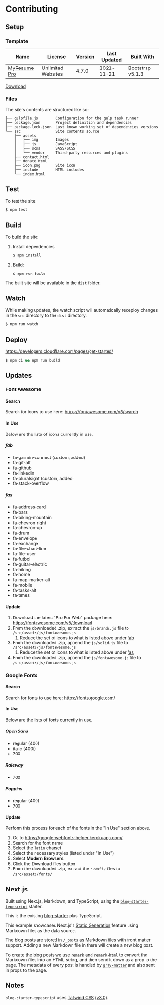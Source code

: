 # Contributing

## Setup

### Template

| Name         | License            | Version | Last Updated | Built With       |
| ------------ | ------------------ | ------- | ------------ | ---------------- |
| [MyResume Pro](https://bootstrapmade.com/free-html-bootstrap-template-my-resume/) | Unlimited Websites | 4.7.0   | 2021-11-21   | Bootstrap v5.1.3 |

[Download](https://bootstrapmade.com/members/)

### Files

The site's contents are structured like so:

```
├── gulpfile.js        Configuration for the gulp task runner
├── package.json       Project definition and dependencies
├── package-lock.json  Last known working set of dependencies versions
└── src                Site contents source
    ├── assets
    │   ├── img        Images
    │   ├── js         JavaScript
    │   ├── scss       SASS/SCSS
    │   └── vendor     Third-party resources and plugins
    ├── contact.html
    ├── donate.html
    ├── icon.png       Site icon
    ├── include        HTML includes
    └── index.html
```

## Test

To test the site:

```bash
$ npm test
```

## Build

To build the site:

1. Install dependencies:

   ```bash
   $ npm install
   ```

1. Build:

   ```bash
   $ npm run build
   ```

The built site will be available in the `dist` folder.

## Watch

While making updates, the watch script will automatically redeploy changes in the `src` directory to the `dist` directory.

```bash
$ npm run watch
```

## Deploy

https://developers.cloudflare.com/pages/get-started/

```bash
$ npm ci && npm run build
```

## Updates

### Font Awesome

#### Search

Search for icons to use here: https://fontawesome.com/v5/search

#### In Use

Below are the lists of icons currently in use.

##### fab

* fa-garmin-connect (custom, added)
* fa-git-alt
* fa-github
* fa-linkedin
* fa-pluralsight (custom, added)
* fa-stack-overflow

##### fas

* fa-address-card
* fa-bars
* fa-biking-mountain
* fa-chevron-right
* fa-chevron-up
* fa-drum
* fa-envelope
* fa-exchange
* fa-file-chart-line
* fa-file-user
* fa-futbol
* fa-guitar-electric
* fa-hiking
* fa-home
* fa-map-marker-alt
* fa-mobile
* fa-tasks-alt
* fa-times

#### Update

1. Download the latest "Pro For Web" package here: https://fontawesome.com/v5/download
1. From the downloaded .zip, extract the `js/brands.js` file to `/src/assets/js/fontawesome.js`
   1. Reduce the set of icons to what is listed above under [fab](#fab)
1. From the downloaded .zip, append the `js/solid.js` file to `/src/assets/js/fontawesome.js`
   1. Reduce the set of icons to what is listed above under [fas](#fas)
1. From the downloaded .zip, append the `js/fontawesome.js` file to `/src/assets/js/fontawesome.js`

### Google Fonts

#### Search

Search for fonts to use here: https://fonts.google.com/

#### In Use

Below are the lists of fonts currently in use.

##### Open Sans

* regular (400)
* italic (400i)
* 700

##### Raleway

* 700

##### Poppins

* regular (400)
* 700

#### Update

Perform this process for each of the fonts in the "In Use" section above.

1. Go to https://google-webfonts-helper.herokuapp.com/
1. Search for the font name
1. Select the `latin` charset
1. Select the necessary styles (listed under "In Use")
1. Select **Modern Browsers**
1. Click the Download files button
1. From the downloaded .zip, extract the `*.woff2` files to `/src/assets/fonts/`

## Next.js

Built using Next.js, Markdown, and TypeScript, using the [`blog-starter-typescript`](https://github.com/vercel/next.js/tree/canary/examples/blog-starter-typescript) starter.

This is the existing [blog-starter](https://github.com/vercel/next.js/tree/canary/examples/blog-starter) plus TypeScript.

This example showcases Next.js's [Static Generation](https://nextjs.org/docs/basic-features/pages) feature using Markdown files as the data source.

The blog posts are stored in `/_posts` as Markdown files with front matter support. Adding a new Markdown file in there will create a new blog post.

To create the blog posts we use [`remark`](https://github.com/remarkjs/remark) and [`remark-html`](https://github.com/remarkjs/remark-html) to convert the Markdown files into an HTML string, and then send it down as a prop to the page. The metadata of every post is handled by [`gray-matter`](https://github.com/jonschlinkert/gray-matter) and also sent in props to the page.

## Notes

`blog-starter-typescript` uses [Tailwind CSS](https://tailwindcss.com) [(v3.0)](https://tailwindcss.com/blog/tailwindcss-v3).
